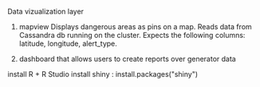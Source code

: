 Data vizualization layer

1. mapview 
Displays dangerous areas as pins on a map.
Reads data from Cassandra db running on the cluster.
Expects the following columns: latitude, longitude, alert_type.

2. dashboard that allows users to create reports over generator data

install R + R Studio
install shiny : install.packages("shiny")

